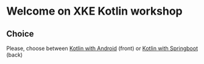 # Welcome on XKE Kotlin workshop

## Choice

Please, choose between [Kotlin with Android](android/01_CreateAndroidProject.md) (front) or [Kotlin with Springboot]() (back)